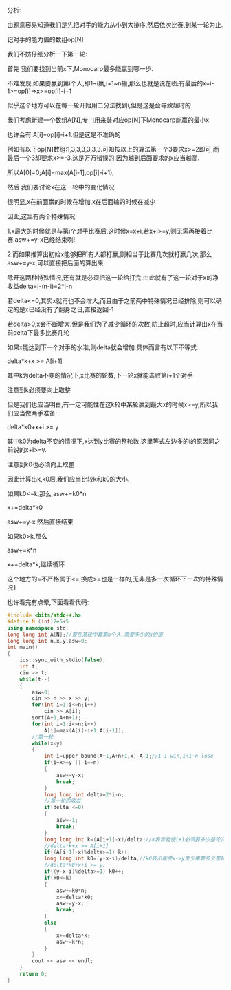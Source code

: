 分析:

由题意容易知道我们是先把对手的能力从小到大排序,然后依次比赛,到某一轮为止.

记对手的能力值的数组op[N]

我们不妨仔细分析一下第一轮:

首先    我们要找到当前x下,Monocarp最多能赢到哪一步.

不难发现,如果要赢到第i个人,即1~i赢,i+1~n输,那么也就是说在i处有最后的x+i-1>=op[i]=>x>=op[i]-i+1

似乎这个地方可以在每一轮开始用二分法找到i,但是这是会导致超时的

我们考虑新建一个数组A[N],专门用来装对应op[N]下Monocarp能赢的最小x

也许会有:A[i]=op[i]-i+1.但是这是不准确的

例如有以下op[N]数组:1,3,3,3,3,3,3.可知按以上的算法第一个3要求x>=2即可,而最后一个3却要求x>=-3.这是万万错误的.因为越到后面要求的x应当越高.

所以A[0]=0;A[i]=max(A[i-1],op[i]-i+1);

然后    我们要讨论x在这一轮中的变化情况

很明显,x在前面赢的时候在增加,x在后面输的时候在减少

因此,这里有两个特殊情况:

1.x最大的时候就是与第i个对手比赛后,这时候x=x+i,若x+i>=y,则无需再接着比赛,asw+=y-x已经结束咧!

2.而如果推算出初始x能够把所有人都打赢,则相当于比赛几次就打赢几次,那么asw+=y-x,可以直接把后面的算出来.

除开这两种特殊情况,还有就是必须把这一轮给打完,由此就有了这一轮对于x的净收益delta=i-(n-i)=2*i-n

若delta<=0,其实x就再也不会增大,而且由于之前两中特殊情况已经排除,则可以确定的是x已经没有了翻身之日,直接返回-1

若delta>0,x会不断增大.但是我们为了减少循环的次数,防止超时,应当计算出x在当前delta下最多比赛几轮

如果x能达到下一个对手的水准,则delta就会增加:具体而言有以下不等式:

delta*k+x >= A[i+1]

其中k为delta不变的情况下,x比赛的轮数,下一轮x就能击败第i+1个对手

注意到k必须要向上取整

但是我们也应当明白,有一定可能性在这k轮中某轮赢到最大x的时候x>=y,所以我们应当做两手准备:

delta*k0+x+i >= y

其中k0为delta不变的情况下,x达到y比赛的整轮数.这里等式左边多的i的原因同之前说的x+i>=y.

注意到k0也必须向上取整

因此计算出k,k0后,我们应当比较k和k0的大小.

如果k0<=k,那么
asw+=k0*n

x+=delta*k0 

asw+=y-x,然后直接结束

如果k0>k,那么

asw+=k*n 

x+=delta*k,继续循环

这个地方的=不严格属于<=,换成>=也是一样的,无非是多一次循环下一次的特殊情况1

也许看完有点晕,下面看看代码:
```C++
#include <bits/stdc++.h>
#define N (int)2e5+5
using namespace std;
long long int A[N];//要在某轮中赢第n个人,需要多少的x的值
long long int n,x,y,asw=0;
int main()
{
    ios::sync_with_stdio(false);
    int t;
    cin >> t;
    while(t--)
    {
        asw=0;
        cin >> n >> x >> y;
        for(int i=1;i<=n;i++)
            cin >> A[i];
        sort(A+1,A+n+1);
        for(int i=1;i<=n;i++)
            A[i]=max(A[i]-i+1,A[i-1]);
        //第一轮
        while(x<y)
        {
            int i=upper_bound(A+1,A+n+1,x)-A-1;//1~i win,i+1~n lose
            if(i+x>=y || i==n)
            {
                asw+=y-x;
                break;
            }
            long long int delta=2*i-n;
            //每一轮的收益
            if(delta <=0)
            {
                asw=-1;
                break;
            }
            long long int k=(A[i+1]-x)/delta;//k表示能使i+1必须要多少整轮次,需要向上取整
            //delta*k+x >= A[i+1]
            if((A[i+1]-x)%delta>=1) k++;
            long long int k0=(y-x-i)/delta;//k0表示能使x->y至少需要多少整轮次,需要向上取整
            //delta*k0+x+i >= y;
            if((y-x-i)%delta>=1) k0++;
            if(k0<=k)
            {
                asw+=k0*n;
                x+=delta*k0;
                asw+=y-x;
                break;
            }
            else 
            {
                x+=delta*k;
                asw+=k*n;
            }
        } 
        cout << asw << endl;
    }
    return 0;
}
```
